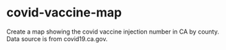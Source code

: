 # covid-vaccine-map
Create a map showing the covid vaccine injection number in CA by county. Data source is from covid19.ca.gov.
